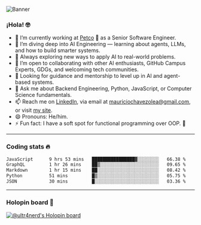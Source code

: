 ![Banner](banner.gif)
### ¡Hola! 🤓

* 🔭 I’m currently working at [Petco](https://www.petco.com) 🐶 as a Senior Software Engineer.
* 🤖 I’m diving deep into AI Engineering — learning about agents, LLMs, and how to build smarter systems.
* 🌱 Always exploring new ways to apply AI to real-world problems.
* 👯 I’m open to collaborating with other AI enthusiasts, GitHub Campus Experts, GDGs, and welcoming tech communities.
* 🤝 Looking for guidance and mentorship to level up in AI and agent-based systems.
* 💬 Ask me about Backend Engineering, Python, JavaScript, or Computer Science fundamentals.
* 📫 Reach me on [LinkedIn](https://www.linkedin.com/in/ultr4nerd), via email at [mauriciochavezolea@gmail.com](mailto:mauriciochavezolea@gmail.com), or visit [my site](https://mauriciochavez.dev).
* 😄 Pronouns: He/him.
* ⚡ Fun fact: I have a soft spot for functional programming over OOP. 🤭
---

### Coding stats 🔥

<!--START_SECTION:waka-->

```txt
JavaScript      9 hrs 53 mins   ████████████████▓░░░░░░░░   66.38 %
GraphQL         1 hr 26 mins    ██▒░░░░░░░░░░░░░░░░░░░░░░   09.65 %
Markdown        1 hr 15 mins    ██░░░░░░░░░░░░░░░░░░░░░░░   08.42 %
Python          51 mins         █▒░░░░░░░░░░░░░░░░░░░░░░░   05.75 %
JSON            30 mins         █░░░░░░░░░░░░░░░░░░░░░░░░   03.36 %
```

<!--END_SECTION:waka-->

---

### Holopin board 🦖

[![@ultr4nerd's Holopin board](https://holopin.me/ultr4nerd)](https://holopin.io/@ultr4nerd)
